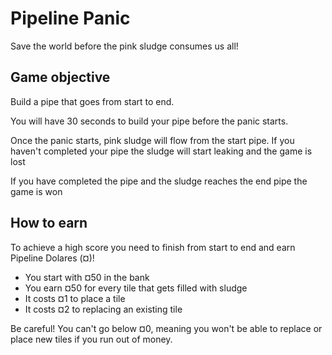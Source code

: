 # Pipeline Panic

Save the world before the pink sludge consumes us all!

## Game objective

Build a pipe that goes from start to end.

You will have 30 seconds to build your pipe before the panic starts.

Once the panic starts, pink sludge will flow from the start pipe. If you haven't completed your pipe the sludge will start leaking and the game is lost

If you have completed the pipe and the sludge reaches the end pipe the game is won

## How to earn

To achieve a high score you need to finish from start to end and earn Pipeline Dolares (¤)!

- You start with ¤50 in the bank
- You earn ¤50 for every tile that gets filled with sludge
- It costs ¤1 to place a tile
- It costs ¤2 to replacing an existing tile

Be careful! You can't go below ¤0, meaning you won't be able to replace or place new tiles if you run out of money.
